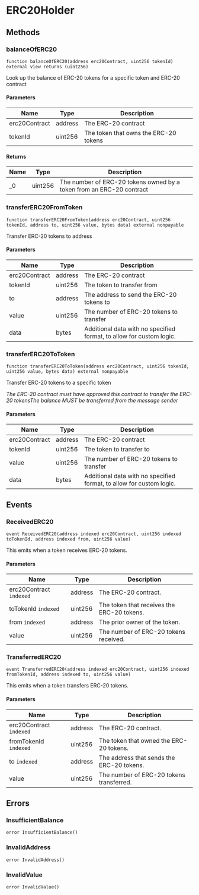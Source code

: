 # ERC20Holder









## Methods

### balanceOfERC20

```solidity
function balanceOfERC20(address erc20Contract, uint256 tokenId) external view returns (uint256)
```

Look up the balance of ERC-20 tokens for a specific token and ERC-20 contract



#### Parameters

| Name | Type | Description |
|---|---|---|
| erc20Contract | address | The ERC-20 contract |
| tokenId | uint256 | The token that owns the ERC-20 tokens |

#### Returns

| Name | Type | Description |
|---|---|---|
| _0 | uint256 | The number of ERC-20 tokens owned by a token from an ERC-20 contract |

### transferERC20FromToken

```solidity
function transferERC20FromToken(address erc20Contract, uint256 tokenId, address to, uint256 value, bytes data) external nonpayable
```

Transfer ERC-20 tokens to address



#### Parameters

| Name | Type | Description |
|---|---|---|
| erc20Contract | address | The ERC-20 contract |
| tokenId | uint256 | The token to transfer from |
| to | address | The address to send the ERC-20 tokens to |
| value | uint256 | The number of ERC-20 tokens to transfer |
| data | bytes | Additional data with no specified format, to allow for custom logic. |

### transferERC20ToToken

```solidity
function transferERC20ToToken(address erc20Contract, uint256 tokenId, uint256 value, bytes data) external nonpayable
```

Transfer ERC-20 tokens to a specific token

*The ERC-20 contract must have approved this contract to transfer the ERC-20 tokensThe balance MUST be transferred from the message sender*

#### Parameters

| Name | Type | Description |
|---|---|---|
| erc20Contract | address | The ERC-20 contract |
| tokenId | uint256 | The token to transfer to |
| value | uint256 | The number of ERC-20 tokens to transfer |
| data | bytes | Additional data with no specified format, to allow for custom logic. |



## Events

### ReceivedERC20

```solidity
event ReceivedERC20(address indexed erc20Contract, uint256 indexed toTokenId, address indexed from, uint256 value)
```

This emits when a token receives ERC-20 tokens.



#### Parameters

| Name | Type | Description |
|---|---|---|
| erc20Contract `indexed` | address | The ERC-20 contract. |
| toTokenId `indexed` | uint256 | The token that receives the ERC-20 tokens. |
| from `indexed` | address | The prior owner of the token. |
| value  | uint256 | The number of ERC-20 tokens received. |

### TransferredERC20

```solidity
event TransferredERC20(address indexed erc20Contract, uint256 indexed fromTokenId, address indexed to, uint256 value)
```

This emits when a token transfers ERC-20 tokens.



#### Parameters

| Name | Type | Description |
|---|---|---|
| erc20Contract `indexed` | address | The ERC-20 contract. |
| fromTokenId `indexed` | uint256 | The token that owned the ERC-20 tokens. |
| to `indexed` | address | The address that sends the ERC-20 tokens. |
| value  | uint256 | The number of ERC-20 tokens transferred. |



## Errors

### InsufficientBalance

```solidity
error InsufficientBalance()
```






### InvalidAddress

```solidity
error InvalidAddress()
```






### InvalidValue

```solidity
error InvalidValue()
```







